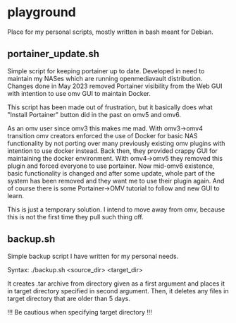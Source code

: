 # playground
Place for my personal scripts, mostly written in bash meant for Debian.

## portainer_update.sh
Simple script for keeping portainer up to date.
Developed in need to maintain my NASes which are running openmediavault distribution. Changes done in May 2023 removed Portainer visibility from the Web GUI with intention to use omv GUI to maintain Docker.

This script has been made out of frustration, but it basically does what "Install Portainer" button did in the past on omv5 and omv6.

As an omv user since omv3 this makes me mad. With omv3->omv4 transition omv creators enforced the use of Docker for basic NAS functionality by not porting over many previously existing omv plugins with intention to use docker instead. Back then, they provided crappy GUI for maintaining the docker environment. With omv4->omv5 they removed this plugin and forced everyone to use portainer. Now mid-omv6 existence, basic functionality is changed and after some update, whole part of the system has been removed and they want me to use their plugin again. And of course there is some Portainer->OMV tutorial to follow and new GUI to learn.

This is just a temporary solution. I intend to move away from omv, because this is not the first time they pull such thing off.

## backup.sh
Simple backup script I have written for my personal needs.

Syntax: ./backup.sh <source_dir> <target_dir>

It creates .tar archive from directory given as a first argument and places it in target directory specified in second argument. Then, it deletes any files in target directory that are older than 5 days.

!!! Be cautious when specifying target directory !!!
